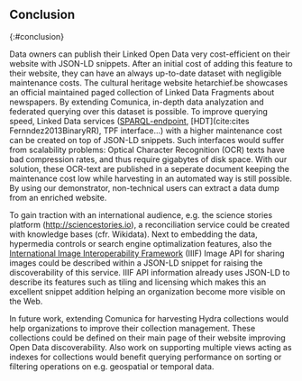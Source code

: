##  Conclusion
{:#conclusion}

Data owners can publish their Linked Open Data very cost-efficient on their website with JSON-LD snippets. After an initial cost of adding this feature to their website, they can have an always up-to-date dataset with negligible maintenance costs. The cultural heritage website hetarchief.be showcases an official maintained paged collection of Linked Data Fragments about newspapers. By extending Comunica, in-depth data analyzation and federated querying over this dataset is possible. To improve querying speed, Linked Data services ([SPARQL-endpoint](http://semanticweb.org/wiki/SPARQL_endpoint.html), [HDT](cite:cites Fernndez2013BinaryRR), TPF interface...) with a higher maintenance cost can be created on top of JSON-LD snippets. Such interfaces would suffer from scalability problems: Optical Character Recognition (OCR) texts have bad compression rates, and thus require gigabytes of disk space. With our solution, these OCR-text are published in a seperate document keeping the maintenance cost low while harvesting in an automated way is still possible. By using our demonstrator, non-technical users can extract a data dump from an enriched website.

To gain traction with an international audience, e.g. the science stories platform (http://sciencestories.io), a reconciliation service could be created with knowledge bases (cfr. Wikidata). 
Next to embedding the data, hypermedia controls or search engine optimalization features, also the [International Image Interoperability Framework](https://iiif.io/api/image/2.1/) (IIIF) Image API for sharing images could be described within a JSON-LD snippet for raising the discoverability of this service. IIIF API information already uses JSON-LD to describe its features such as tiling and licensing which makes this an excellent snippet addition helping an organization become more visible on the Web.

In future work, extending Comunica for harvesting Hydra collections would help organizations to improve their collection management. These collections could be defined on their main page of their website improving Open Data discoverability. Also work on supporting multiple views acting as indexes for collections would benefit querying performance on sorting or filtering operations on e.g. geospatial or temporal data.